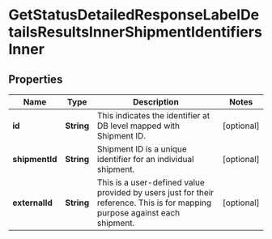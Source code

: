 

# GetStatusDetailedResponseLabelDetailsResultsInnerShipmentIdentifiersInner


## Properties

| Name | Type | Description | Notes |
|------------ | ------------- | ------------- | -------------|
|**id** | **String** |  This indicates the identifier at DB level mapped with Shipment ID. |  [optional] |
|**shipmentId** | **String** |  Shipment ID is a unique identifier for an individual shipment. |  [optional] |
|**externalId** | **String** |  This is a user-defined value provided by users just for their reference. This is for mapping purpose against each shipment. |  [optional] |



